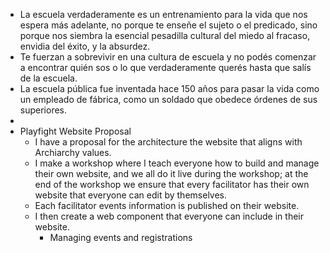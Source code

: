- La escuela verdaderamente es un entrenamiento para la vida que nos espera más adelante, no porque te enseñe el sujeto o el predicado, sino porque nos siembra la esencial pesadilla cultural del miedo al fracaso, envidia del éxito, y la absurdez.
- Te fuerzan a sobrevivir en una cultura de escuela y no podés comenzar a encontrar quién sos o lo que verdaderamente querés hasta que salís de la escuela.
- La escuela pública fue inventada hace 150 años para pasar la vida como un empleado de fábrica, como un soldado que obedece órdenes de sus superiores.
-
- Playfight Website Proposal
	- I have a proposal for the architecture the website that aligns with Archiarchy values.
	- I make a workshop where I teach everyone how to build and manage their own website, and we all do it live during the workshop; at the end of the workshop we ensure that every facilitator has their own website that everyone can edit by themselves.
	- Each facilitator events information is published on their website.
	- I then create a web component that everyone can include in their website.
		- Managing events and registrations